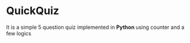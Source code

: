 # QuickQuiz

It is a simple 5 question quiz implemented in <b> Python </b> using counter and a few logics
